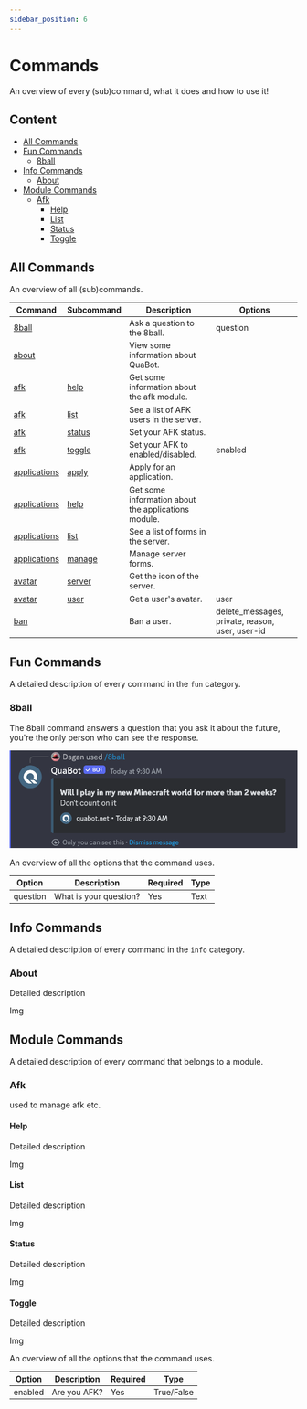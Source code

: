 ```yaml
---
sidebar_position: 6
---
```


# Commands

An overview of every (sub)command, what it does and how to use it!

## Content

- [All Commands](#all-commands)
- [Fun Commands](#fun-commands)
  - [8ball](#8ball)
- [Info Commands](#info-commands)
  - [About](#about)
- [Module Commands](#module-commands)
  - [Afk](#afk)
    - [Help](#help)
    - [List](#list)
    - [Status](#status)
    - [Toggle](#toggle)

## All Commands

An overview of all (sub)commands.

<!-- - **Command:** The name of the command. **Example:** `channel`
- **Subcommand:** The name of the subcommand (if present). **Example:** `create`
- **Description:** What does the (sub)command do? **Example:** `Create a channel.`
- **Options:** The options that the command accepts (optional and required). **Example:** `name, nsfw` -->

<!-- !Not all hyperlinks are correct -->

| Command                       | Subcommand        | Description                                         | Options                                         |
| ----------------------------- | ----------------- | --------------------------------------------------- | ----------------------------------------------- |
| [8ball](#8ball)               |                   | Ask a question to the 8ball.                        | question                                        |
| [about](#about)               |                   | View some information about QuaBot.                 |                                                 |
| [afk](#afk)                   | [help](#help)     | Get some information about the afk module.          |                                                 |
| [afk](#afk)                   | [list](#list)     | See a list of AFK users in the server.              |                                                 |
| [afk](#afk)                   | [status](#status) | Set your AFK status.                                |                                                 |
| [afk](#afk)                   | [toggle](#toggle) | Set your AFK to enabled/disabled.                   | enabled                                         |
| [applications](#applications) | [apply](#apply)   | Apply for an application.                           |                                                 |
| [applications](#applications) | [help](#help)     | Get some information about the applications module. |                                                 |
| [applications](#applications) | [list](#list)     | See a list of forms in the server.                  |                                                 |
| [applications](#applications) | [manage](#manage) | Manage server forms.                                |                                                 |
| [avatar](#avatar)             | [server](#server) | Get the icon of the server.                         |                                                 |
| [avatar](#avatar)             | [user](#user)     | Get a user's avatar.                                | user                                            |
| [ban](#ban)                   |                   | Ban a user.                                         | delete_messages, private, reason, user, user-id |

## Fun Commands

A detailed description of every command in the `fun` category.

### 8ball

The 8ball command answers a question that you ask it about the future, you're the only person who can see the response.

<!-- <img src="/docs/img/8ball.png" alt="Response when you use the 8ball command." style={{ width: "500px", height: "170px" }} /> -->

<!-- ! how to change size? -->

![Response when you use the 8ball command.](./img/Commands-8ball.png)

An overview of all the options that the command uses.

| Option   | Description            | Required | Type |
| -------- | ---------------------- | -------- | ---- |
| question | What is your question? | Yes      | Text |

## Info Commands

A detailed description of every command in the `info` category.

### About

Detailed description

Img

## Module Commands

A detailed description of every command that belongs to a module.

### Afk

used to manage afk etc.

#### Help

Detailed description

Img

#### List

Detailed description

Img

#### Status

Detailed description

Img

#### Toggle

Detailed description

Img

An overview of all the options that the command uses.

| Option  | Description  | Required | Type       |
| ------- | ------------ | -------- | ---------- |
| enabled | Are you AFK? | Yes      | True/False |
